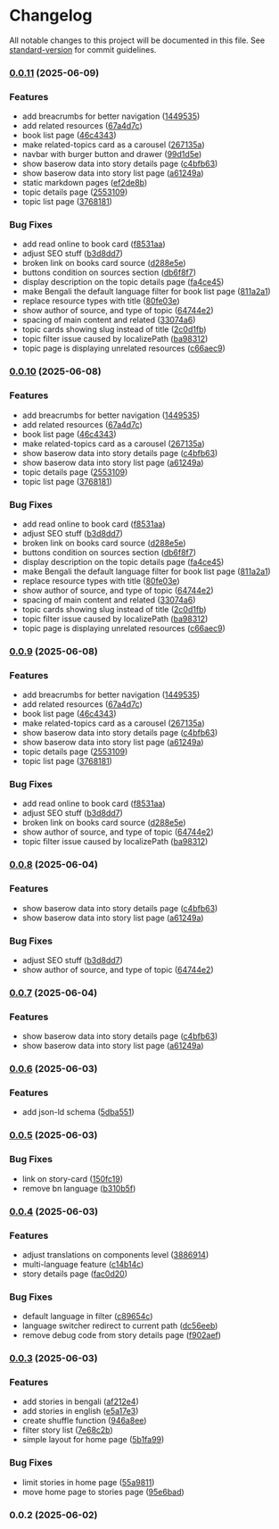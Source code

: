 # Changelog

All notable changes to this project will be documented in this file. See [standard-version](https://github.com/conventional-changelog/standard-version) for commit guidelines.

### [0.0.11](https://github.com/otibeguni/folktales-website/compare/v0.0.6...v0.0.11) (2025-06-09)

### Features

- add breacrumbs for better navigation ([1449535](https://github.com/otibeguni/folktales-website/commit/1449535c7325cb718a772ea24f28428322ce0413))
- add related resources ([67a4d7c](https://github.com/otibeguni/folktales-website/commit/67a4d7c8956b035e37b7bfca47fd608d23db7e02))
- book list page ([46c4343](https://github.com/otibeguni/folktales-website/commit/46c4343859040307850f59ef7a69d2847ff80173))
- make related-topics card as a carousel ([267135a](https://github.com/otibeguni/folktales-website/commit/267135a7bfe2a23b39b65d1b8f2f6d04ed77ba6b))
- navbar with burger button and drawer ([99d1d5e](https://github.com/otibeguni/folktales-website/commit/99d1d5eab752e996590b5b63dc88d0e36f27637c))
- show baserow data into story details page ([c4bfb63](https://github.com/otibeguni/folktales-website/commit/c4bfb6364a2c24283451470a9f6cbd69effbbb9d))
- show baserow data into story list page ([a61249a](https://github.com/otibeguni/folktales-website/commit/a61249a472e38bdbe313a067b840b5d3972f003c))
- static markdown pages ([ef2de8b](https://github.com/otibeguni/folktales-website/commit/ef2de8b6a7c69704aee2d2210778b4bc5570271b))
- topic details page ([2553109](https://github.com/otibeguni/folktales-website/commit/2553109c346ff37a82c2d66182092c691a03d379))
- topic list page ([3768181](https://github.com/otibeguni/folktales-website/commit/3768181c73dc8ccbfe74805499429e90a3bdd99f))

### Bug Fixes

- add read online to book card ([f8531aa](https://github.com/otibeguni/folktales-website/commit/f8531aafefee1e0f0669b9edf3e523031b28316d))
- adjust SEO stuff ([b3d8dd7](https://github.com/otibeguni/folktales-website/commit/b3d8dd7d875d48cc33488ca229d63837d0263db9))
- broken link on books card source ([d288e5e](https://github.com/otibeguni/folktales-website/commit/d288e5ee9e03e86ebb7569be8bddcc5ea5fa0604))
- buttons condition on sources section ([db6f8f7](https://github.com/otibeguni/folktales-website/commit/db6f8f76158fd4744e3be726299ee1fd3adfa9eb))
- display description on the topic details page ([fa4ce45](https://github.com/otibeguni/folktales-website/commit/fa4ce452f89f761c12b2671ff8f371174ce087a3))
- make Bengali the default language filter for book list page ([811a2a1](https://github.com/otibeguni/folktales-website/commit/811a2a1b3dceb626291cc38b4e8ace359f59ab6c))
- replace resource types with title ([80fe03e](https://github.com/otibeguni/folktales-website/commit/80fe03ec246efdde29343a8d6a4ceba00b28c566))
- show author of source, and type of topic ([64744e2](https://github.com/otibeguni/folktales-website/commit/64744e24238e7e9cf0c916e048f2a0acec391d9e))
- spacing of main content and related ([33074a6](https://github.com/otibeguni/folktales-website/commit/33074a6cea000fff8111a00219faf1b9e3cd390f))
- topic cards showing slug instead of title ([2c0d1fb](https://github.com/otibeguni/folktales-website/commit/2c0d1fb4a9cb1f683e8242a560888e61459d2f39))
- topic filter issue caused by localizePath ([ba98312](https://github.com/otibeguni/folktales-website/commit/ba98312ec96f7da6151ea2875b47e6a5f1ed4aa0))
- topic page is displaying unrelated resources ([c66aec9](https://github.com/otibeguni/folktales-website/commit/c66aec975625a3d411186f4da4ed87485667ee4f))

### [0.0.10](https://github.com/otibeguni/folktales-website/compare/v0.0.6...v0.0.10) (2025-06-08)

### Features

- add breacrumbs for better navigation ([1449535](https://github.com/otibeguni/folktales-website/commit/1449535c7325cb718a772ea24f28428322ce0413))
- add related resources ([67a4d7c](https://github.com/otibeguni/folktales-website/commit/67a4d7c8956b035e37b7bfca47fd608d23db7e02))
- book list page ([46c4343](https://github.com/otibeguni/folktales-website/commit/46c4343859040307850f59ef7a69d2847ff80173))
- make related-topics card as a carousel ([267135a](https://github.com/otibeguni/folktales-website/commit/267135a7bfe2a23b39b65d1b8f2f6d04ed77ba6b))
- show baserow data into story details page ([c4bfb63](https://github.com/otibeguni/folktales-website/commit/c4bfb6364a2c24283451470a9f6cbd69effbbb9d))
- show baserow data into story list page ([a61249a](https://github.com/otibeguni/folktales-website/commit/a61249a472e38bdbe313a067b840b5d3972f003c))
- topic details page ([2553109](https://github.com/otibeguni/folktales-website/commit/2553109c346ff37a82c2d66182092c691a03d379))
- topic list page ([3768181](https://github.com/otibeguni/folktales-website/commit/3768181c73dc8ccbfe74805499429e90a3bdd99f))

### Bug Fixes

- add read online to book card ([f8531aa](https://github.com/otibeguni/folktales-website/commit/f8531aafefee1e0f0669b9edf3e523031b28316d))
- adjust SEO stuff ([b3d8dd7](https://github.com/otibeguni/folktales-website/commit/b3d8dd7d875d48cc33488ca229d63837d0263db9))
- broken link on books card source ([d288e5e](https://github.com/otibeguni/folktales-website/commit/d288e5ee9e03e86ebb7569be8bddcc5ea5fa0604))
- buttons condition on sources section ([db6f8f7](https://github.com/otibeguni/folktales-website/commit/db6f8f76158fd4744e3be726299ee1fd3adfa9eb))
- display description on the topic details page ([fa4ce45](https://github.com/otibeguni/folktales-website/commit/fa4ce452f89f761c12b2671ff8f371174ce087a3))
- make Bengali the default language filter for book list page ([811a2a1](https://github.com/otibeguni/folktales-website/commit/811a2a1b3dceb626291cc38b4e8ace359f59ab6c))
- replace resource types with title ([80fe03e](https://github.com/otibeguni/folktales-website/commit/80fe03ec246efdde29343a8d6a4ceba00b28c566))
- show author of source, and type of topic ([64744e2](https://github.com/otibeguni/folktales-website/commit/64744e24238e7e9cf0c916e048f2a0acec391d9e))
- spacing of main content and related ([33074a6](https://github.com/otibeguni/folktales-website/commit/33074a6cea000fff8111a00219faf1b9e3cd390f))
- topic cards showing slug instead of title ([2c0d1fb](https://github.com/otibeguni/folktales-website/commit/2c0d1fb4a9cb1f683e8242a560888e61459d2f39))
- topic filter issue caused by localizePath ([ba98312](https://github.com/otibeguni/folktales-website/commit/ba98312ec96f7da6151ea2875b47e6a5f1ed4aa0))
- topic page is displaying unrelated resources ([c66aec9](https://github.com/otibeguni/folktales-website/commit/c66aec975625a3d411186f4da4ed87485667ee4f))

### [0.0.9](https://github.com/otibeguni/folktales-website/compare/v0.0.6...v0.0.9) (2025-06-08)

### Features

- add breacrumbs for better navigation ([1449535](https://github.com/otibeguni/folktales-website/commit/1449535c7325cb718a772ea24f28428322ce0413))
- add related resources ([67a4d7c](https://github.com/otibeguni/folktales-website/commit/67a4d7c8956b035e37b7bfca47fd608d23db7e02))
- book list page ([46c4343](https://github.com/otibeguni/folktales-website/commit/46c4343859040307850f59ef7a69d2847ff80173))
- make related-topics card as a carousel ([267135a](https://github.com/otibeguni/folktales-website/commit/267135a7bfe2a23b39b65d1b8f2f6d04ed77ba6b))
- show baserow data into story details page ([c4bfb63](https://github.com/otibeguni/folktales-website/commit/c4bfb6364a2c24283451470a9f6cbd69effbbb9d))
- show baserow data into story list page ([a61249a](https://github.com/otibeguni/folktales-website/commit/a61249a472e38bdbe313a067b840b5d3972f003c))
- topic details page ([2553109](https://github.com/otibeguni/folktales-website/commit/2553109c346ff37a82c2d66182092c691a03d379))
- topic list page ([3768181](https://github.com/otibeguni/folktales-website/commit/3768181c73dc8ccbfe74805499429e90a3bdd99f))

### Bug Fixes

- add read online to book card ([f8531aa](https://github.com/otibeguni/folktales-website/commit/f8531aafefee1e0f0669b9edf3e523031b28316d))
- adjust SEO stuff ([b3d8dd7](https://github.com/otibeguni/folktales-website/commit/b3d8dd7d875d48cc33488ca229d63837d0263db9))
- broken link on books card source ([d288e5e](https://github.com/otibeguni/folktales-website/commit/d288e5ee9e03e86ebb7569be8bddcc5ea5fa0604))
- show author of source, and type of topic ([64744e2](https://github.com/otibeguni/folktales-website/commit/64744e24238e7e9cf0c916e048f2a0acec391d9e))
- topic filter issue caused by localizePath ([ba98312](https://github.com/otibeguni/folktales-website/commit/ba98312ec96f7da6151ea2875b47e6a5f1ed4aa0))

### [0.0.8](https://github.com/otibeguni/folktales-website/compare/v0.0.6...v0.0.8) (2025-06-04)

### Features

- show baserow data into story details page ([c4bfb63](https://github.com/otibeguni/folktales-website/commit/c4bfb6364a2c24283451470a9f6cbd69effbbb9d))
- show baserow data into story list page ([a61249a](https://github.com/otibeguni/folktales-website/commit/a61249a472e38bdbe313a067b840b5d3972f003c))

### Bug Fixes

- adjust SEO stuff ([b3d8dd7](https://github.com/otibeguni/folktales-website/commit/b3d8dd7d875d48cc33488ca229d63837d0263db9))
- show author of source, and type of topic ([64744e2](https://github.com/otibeguni/folktales-website/commit/64744e24238e7e9cf0c916e048f2a0acec391d9e))

### [0.0.7](https://github.com/otibeguni/folktales-website/compare/v0.0.6...v0.0.7) (2025-06-04)

### Features

- show baserow data into story details page ([c4bfb63](https://github.com/otibeguni/folktales-website/commit/c4bfb6364a2c24283451470a9f6cbd69effbbb9d))
- show baserow data into story list page ([a61249a](https://github.com/otibeguni/folktales-website/commit/a61249a472e38bdbe313a067b840b5d3972f003c))

### [0.0.6](https://github.com/otibeguni/folktales-website/compare/v0.0.5...v0.0.6) (2025-06-03)

### Features

- add json-ld schema ([5dba551](https://github.com/otibeguni/folktales-website/commit/5dba5517bfc15921c7ca17c6aa9696371d0c55b3))

### [0.0.5](https://github.com/otibeguni/folktales-website/compare/v0.0.4...v0.0.5) (2025-06-03)

### Bug Fixes

- link on story-card ([150fc19](https://github.com/otibeguni/folktales-website/commit/150fc19bb261a52ceff23efea28ba070b0fc5690))
- remove bn language ([b310b5f](https://github.com/otibeguni/folktales-website/commit/b310b5f04c62ce0a4bf0fa864f8302aead429093))

### [0.0.4](https://github.com/otibeguni/folktales-website/compare/v0.0.3...v0.0.4) (2025-06-03)

### Features

- adjust translations on components level ([3886914](https://github.com/otibeguni/folktales-website/commit/388691456b20f83870b0d0757dd268fab5fac95c))
- multi-language feature ([c14b14c](https://github.com/otibeguni/folktales-website/commit/c14b14c8f7e602376f018427447ebc74c6719dc6))
- story details page ([fac0d20](https://github.com/otibeguni/folktales-website/commit/fac0d20c72b0178f356d16cace8b5107382f2b88))

### Bug Fixes

- default language in filter ([c89654c](https://github.com/otibeguni/folktales-website/commit/c89654c60de54a2ae69ccfad5b92dee1cb850ace))
- language switcher redirect to current path ([dc56eeb](https://github.com/otibeguni/folktales-website/commit/dc56eeb267559f3b5df176b0fb5da3b5c1ac08ad))
- remove debug code from story details page ([f902aef](https://github.com/otibeguni/folktales-website/commit/f902aef68375a6c44d02533487e9fa2463535c27))

### [0.0.3](https://github.com/otibeguni/folktales-website/compare/v0.0.2...v0.0.3) (2025-06-03)

### Features

- add stories in bengali ([af212e4](https://github.com/otibeguni/folktales-website/commit/af212e49e51bdb95758c0c8e4bc6f4e654411542))
- add stories in english ([e5a17e3](https://github.com/otibeguni/folktales-website/commit/e5a17e38d9720f3aa78e0ce2c602c77ff9928d58))
- create shuffle function ([946a8ee](https://github.com/otibeguni/folktales-website/commit/946a8eee01f201bd2bf24e0a807bdf44c59c35f8))
- filter story list ([7e68c2b](https://github.com/otibeguni/folktales-website/commit/7e68c2b4a56ab4488580d2c03ffb2bcdfb0460c4))
- simple layout for home page ([5b1fa99](https://github.com/otibeguni/folktales-website/commit/5b1fa99ccce431f4dec6693d2f4a6a40ed818063))

### Bug Fixes

- limit stories in home page ([55a9811](https://github.com/otibeguni/folktales-website/commit/55a9811c273341608ac1d8bd83a9ec4c11e991f5))
- move home page to stories page ([95e6bad](https://github.com/otibeguni/folktales-website/commit/95e6bad92fe88155edc9f2f3443cbe3e2a60fdd0))

### 0.0.2 (2025-06-02)
